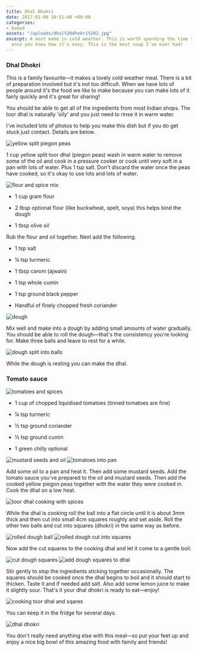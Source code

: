 ```yaml
---
title: Dhal Dhokri
date: 2017-01-06 16:51:00 +00:00
categories:
- baked
assets: "/uploads/dhal%20dhokri%202.jpg"
excerpt: A must make in cold weather. This is worth spending the time to make and
  once you know how it's easy. This is the best soup I've ever had!
---
```


### Dhal Dhokri

This is a family favourite—it makes a lovely cold weather meal. There is a bit of preparation involved but it's not too difficult. When we have lots of people around it's the food we like to make because you can make lots of it fairly quickly and it's great for sharing!

You should be able to get all of the ingredients from most Indian shops. The toor dhal is naturally 'oily' and you just need to rinse it in warm water.

I've included lots of photos to help you make this dish but if you do get stuck just contact. Details are below.

![yellow split piegon peas](/uploads/yellow%20split%20piegon%20peas.jpg)

1 cup yellow split toor dhal (piegon peas) wash in warm water to remove some of the oil and cook in a pressure cooker or cook until very soft in a pan with lots of water. Plus 1 tsp salt. Don't discard the water once the peas have cooked, so it's okay to use lots and lots of water.

![flour and spice mix](/uploads/flour%20and%20spice%20mix.jpg)

* 1 cup gram flour

* 2 tbsp optional flour (like buckwheat, spelt, soya) this helps bind the dough

* 1 tbsp olive oil

Rub the flour and oil together. Next add the following. 

* 1 tsp salt

* ¼ tsp turmeric

* 1 tbsp carom (ajwain)

* 1 tsp whole cumin

* 1 tsp ground black pepper

* Handful of finely chopped fresh coriander 

![dough](/uploads/dough.jpg)

Mix well and make into a dough by adding small amounts of water gradually. You should be able to roll the dough—that's the consistency you're looking for. Make three balls and leave to rest for a while.

![dough split into balls](/uploads/dough%20split%20into%20balls.jpg)

While the dough is resting you can make the dhal.

### Tomato sauce

![tomatoes and spices](/uploads/tomatoes%20and%20spices.jpg)

* 1 cup of chopped liquidised tomatoes (tinned tomatoes are fine)

* ¼ tsp turmeric

* ½ tsp ground coriander

* ½ tsp ground cumin

* 1 green chilly optional 

![mustard seeds and oil](/uploads/mustard%20seeds%20and%20oil.jpg)
![tomatoes into pan](/uploads/tomatoes%20into%20pan.jpg)

Add some oil to a pan and heat it. Then add some mustard seeds. Add the tomato sauce you've prepared to the oil and mustard seeds. Then add the cooked yellow piegon peas together with the water they were cooked in. Cook the dhal on a low heat. 

![toor dhal cooking with spices](/uploads/toor%20dhal%20cooking%20with%20spices.jpg)

While the dhal is cooking roll the ball into a flat circle until it is about 3mm thick and then cut into small 4cm squares roughly and set aside. Roll the other two balls and cut into squares (dhokri) in the same way as before. 

![rolled dough ball](/uploads/rolled%20dough%20ball.jpg)
![rolled dough cut into squares](/uploads/rolled%20dough%20cut%20into%20squares.jpg)

Now add the cut squares to the cooking dhal and let it come to a gentle boil.

![cut dough squares](/uploads/cut%20dough%20squares.jpg)
![add dough squares to dhal](/uploads/add%20dough%20squares%20to%20dhal.jpg)

Stir gently to stop the ingredients sticking together occasionally. The squares should be cooked once the dhal begins to boil and it should start to thicken. Taste it and if needed add salt. Also add some lemon juice to make it slightly sour. That's it your dhal dhokri is ready to eat—enjoy!

![cooking toor dhal and sqares](/uploads/cooking%20toor%20dhal%20and%20sqares.jpg)

You can keep it in the fridge for several days.

![dhal dhokri](/uploads/dhal%20dhokri%201.jpg)

You don't really need anything else with this meal—so put your feet up and enjoy a nice big bowl of this amazing food with family and friends!
